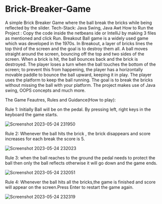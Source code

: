 # Brick-Breaker-Game
A simple Brick Breaker Game where the ball break the bricks while being reflected by the slider. Tech-Stack: Java Swing, Java Awt How to Run the Project : Copy the code inside the netbeans ide or IntelliJ by making 3 files as mentioned and click Run.
Breakout Ball game is a widely used game which was developed in the 1970s. In Breakout, a layer of bricks lines the top third of the screen and the goal is to destroy them all. A ball moves straight around the screen, bouncing off the top and two sides of the screen. When a brick is hit, the ball bounces back and the brick is destroyed. The player loses a turn when the ball touches the bottom of the screen; to prevent this from happening, the player has a horizontally movable paddle to bounce the ball upward, keeping it in play. The player uses the platform to keep the ball running. The goal is to break the bricks without missing the ball with your platform. The project makes use of Java swing, OOPS concepts and much more.

The Game Feautres, Rules and Guidance(How to play):

Rule 1: Initially Ball will be on the pedal. By pressing left, right keys in the keyboard the game starts.


![Screenshot 2023-05-24 231950](https://github.com/AbdulMajeedShaik/Brick-Breaker-Game/assets/131744350/bff7e028-0b4f-48a8-bd62-52ce8767a6f1)


Rule 2: Whenever the ball hits the brick , the brick disappears and score increases for each break the score is 5. 


![Screenshot 2023-05-24 232023](https://github.com/AbdulMajeedShaik/Brick-Breaker-Game/assets/131744350/837c19f4-5993-49f7-863d-aa63aedae3e8)


Rule 3: when the ball reaches to the ground the pedal needs to protect the ball then only the ball reflects otherwise it will go down and the game ends. 


![Screenshot 2023-05-24 232051](https://github.com/AbdulMajeedShaik/Brick-Breaker-Game/assets/131744350/c469a143-6972-4058-b1c4-8556fa44fd6a)


Rule 4: Whenever the ball hits all the bricks,the game is finished and score will appear on the screen.Press Enter to restart the game again.


![Screenshot 2023-05-24 232319](https://github.com/AbdulMajeedShaik/Brick-Breaker-Game/assets/131744350/fecaa605-2c76-4fab-be72-a00908d4ccf3)
